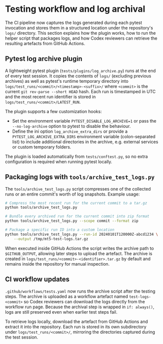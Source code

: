 # Testing workflow and log archival

The CI pipeline now captures the logs generated during each pytest invocation
and stores them in a structured location under the repository's `logs/`
directory. This section explains how the plugin works, how to run the helper
script that packages logs, and how Codex reviewers can retrieve the resulting
artefacts from GitHub Actions.

## Pytest log archive plugin

A lightweight pytest plugin (`tests/plugins/log_archive.py`) runs at the end of
every test session. It copies the contents of `logs/` (excluding previous
archives) as well as pytest's runtime temporary directory into
`logs/test_runs/<commit>/<timestamp>-<suffix>/` where `<commit>` is the current
`git rev-parse --short HEAD` hash. Each run is timestamped in UTC and the most
recent run identifier is stored in `logs/test_runs/<commit>/LATEST_RUN`.

The plugin supports a few customization hooks:

- Set the environment variable `PYTEST_DISABLE_LOG_ARCHIVE=1` or pass the
  `--no-log-archive` option to pytest to disable the behaviour.
- Define the ini option `log_archive_extra_dirs` or provide a
  `PYTEST_LOG_ARCHIVE_EXTRA_DIRS` environment variable (colon-separated list) to
  include additional directories in the archive, e.g. external services or
  custom temporary folders.

The plugin is loaded automatically from `tests/conftest.py`, so no extra
configuration is required when running pytest locally.

## Packaging logs with `tools/archive_test_logs.py`

The `tools/archive_test_logs.py` script compresses one of the collected runs or
an entire commit's worth of log snapshots. Example usage:

```bash
# Compress the most recent run for the current commit to a tar.gz
python tools/archive_test_logs.py

# Bundle every archived run for the current commit into zip format
python tools/archive_test_logs.py --scope commit --format zip

# Package a specific run ID into a custom location
python tools/archive_test_logs.py --run-id 20240101T120000Z-abcd1234 \
    --output /tmp/mt5-test-logs.tar.gz
```

When executed inside GitHub Actions the script writes the archive path to
`$GITHUB_OUTPUT`, allowing later steps to upload the artefact. The archive is
created in `logs/test_runs/<commit>-<identifier>.tar.gz` by default and remains
inside the repository for manual inspection.

## CI workflow updates

`.github/workflows/tests.yaml` now runs the archive script after the testing
steps. The archive is uploaded as a workflow artefact named
`test-logs-<commit>` so Codex reviewers can download the logs directly from the
workflow run page. Because the archival step is wrapped in `if: always()`, logs
are still preserved even when earlier test steps fail.

To retrieve logs locally, download the artefact from GitHub Actions and extract
it into the repository. Each run is stored in its own subdirectory under
`logs/test_runs/<commit>/`, mirroring the directories captured during the test
session.
